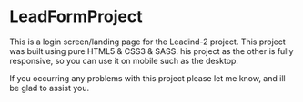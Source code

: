 # LeadFormProject
This is a login screen/landing page for the Leadind-2 project. 
This project was built using pure HTML5 & CSS3 & SASS. 
his project as the other is fully responsive, so you can use it on mobile such as the desktop.

If you occurring any problems with this project please let me know, and ill be glad to assist you.

